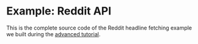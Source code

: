 # Example: Reddit API

This is the complete source code of the Reddit headline fetching
example we built during the [advanced tutorial](../README.md).
